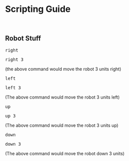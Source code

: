 <h1>Scripting Guide</h1>
<br/>
<h2>Robot Stuff</h2>
<pre>right</pre>
<pre>right 3</pre>
(the above command would move the robot 3 units right)
<br/>
<pre>left</pre>
<pre>left 3</pre>
(The above command would move the robot 3 units left)
<br/>
<pre>up</pre>
<pre>up 3</pre>
(The above command would move the robot 3 units up)
<br/>
<pre>down</pre>
<pre>down 3</pre>
(The above command would move the robot down 3 units)